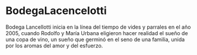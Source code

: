# BodegaLacencelotti
Bodega Lancellotti inicia en la línea del tiempo de vides y parrales en el año 2005, cuando Rodolfo y María Urbana eligieron hacer realidad el sueño de una copa de vino, un sueño que germinó en el seno de una familia, unida por los aromas del amor y del esfuerzo.
